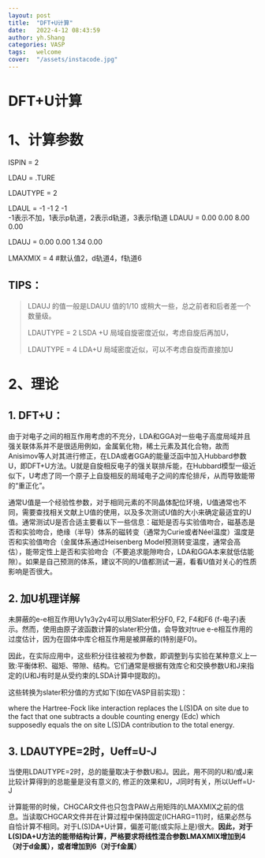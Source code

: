 ```yaml
---
layout: post
title:  "DFT+U计算"
date:   2022-4-12 08:43:59
author: yh.Shang
categories: VASP
tags:	welcome
cover:  "/assets/instacode.jpg"
---
```


#  DFT+U计算

# 1、计算参数

  ISPIN = 2
  
  LDAU = .TURE
  
  LDAUTYPE = 2
  
  LDAUL = -1 -1 2 -1      
  -1表示不加，1表示p轨道，2表示d轨道，3表示f轨道
  LDAUU = 0.00 0.00 8.00 0.00
  
  LDAUJ =  0.00 0.00 1.34 0.00
  
  LMAXMIX = 4
   #默认值2，d轨道4，f轨道6

## TIPS：
>LDAUJ 的值一般是LDAUU 值的1/10 或稍大一些，总之前者和后者差一个数量级。
>
>LDAUTYPE = 2   LSDA +U 局域自旋密度近似，考虑自旋后再加U，
>
>LDAUTYPE = 4  LDA+U  局域密度近似，可以不考虑自旋而直接加U

# 2、理论
## 1. DFT+U：

由于对电子之间的相互作用考虑的不充分，LDA和GGA对一些电子高度局域并且强关联体系并不是很适用例如，金属氧化物，稀土元素及其化合物，故而Anisimov等人对其进行修正，在LDA或者GGA的能量泛函中加入Hubbard参数U，即DFT+U方法。U就是自旋相反电子的强关联排斥能，在Hubbard模型一级近似下，U考虑了同一个原子上自旋相反的局域电子之间的库伦排斥，从而导致能带的“重正化”。

通常U值是一个经验性参数，对于相同元素的不同晶体配位环境，U值通常也不同，需要查找相关文献上U值的使用，以及多次测试U值的大小来确定最适宜的U值。通常测试U是否合适主要看以下一些信息：磁矩是否与实验值吻合，磁基态是否和实验吻合，绝缘（半导）体系的磁转变（通常为Curie或者Néel温度）温度是否和实验值吻合（金属体系通过Heisenberg Model预测转变温度，通常会高估），能带定性上是否和实验吻合（不要追求能隙吻合，LDA和GGA本来就低估能隙）。如果是自己预测的体系，建议不同的U值都测试一遍，看看U值对关心的性质影响是否很大。

## 2. 加U机理详解

未屏蔽的e-e相互作用Uγ1γ3γ2γ4可以用Slater积分F0, F2, F4和F6 (f-电子)表示。然而，使用由原子波函数计算的slater积分值，会导致对true e-e相互作用的过度估计，因为在固体中库仑相互作用是被屏蔽的(特别是F0)。

因此，在实际应用中，这些积分往往被视为参数，即调整到与实验在某种意义上一致:平衡体积、磁矩、带隙、结构。它们通常是根据有效库仑和交换参数U和J来指定的(U和J有时是从受约束的LSDA计算中提取的)。

这些转换为slater积分值的方式如下(如在VASP目前实现)：




where the Hartree-Fock like interaction replaces the L(S)DA on site due to the fact that one subtracts a double counting energy (Edc) which supposedly equals the on site L(S)DA contribution to the total energy.


## 3. LDAUTYPE=2时，Ueff=U-J

当使用LDAUTYPE=2时，总的能量取决于参数U和J。因此，用不同的U和/或J来比较计算得到的总能量是没有意义的, 修正的效果和U，J同时有关，所以Ueff=U-J

计算能带的时候，CHGCAR文件也只包含PAW占用矩阵的LMAXMIX之前的信息。当读取CHGCAR文件并在计算过程中保持固定(ICHARG=11)时，结果必然与自恰计算不相同。对于L(S)DA+U计算，偏差可能(或实际上是)很大。**因此，对于L(S)DA+U方法的能带结构计算，严格要求将线性混合参数LMAXMIX增加到4（对于d金属），或者增加到6（对于f金属）**



